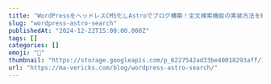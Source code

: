 ```yaml
---
title: "WordPressをヘッドレスCMS化しAstroでブログ構築！全文検索機能の実装方法を紹介"
slug: "wordpress-astro-search"
publishedAt: "2024-12-22T15:00:00.000Z"
tags: []
categories: []
emoji: "🐺"
thumbnail: "https://storage.googleapis.com/p_6227542ad33be40018293aff/12178fd1-23b0-48e9-a493-b1d54c0f63bf/astro-wp-search.jpg"
url: "https://ma-vericks.com/blog/wordpress-astro-search/"
---
```


